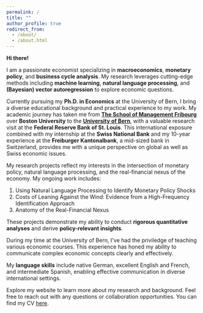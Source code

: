 ```yaml
---
permalink: /
title: ""
author_profile: true
redirect_from: 
  - /about/
  - /about.html
---
```


**Hi there!**

I am a passionate economist specializing in **macroeconomics**, **monetary policy**, and **business cycle analysis**. My research leverages cutting-edge methods including **machine learning**, **natural language processing**, and **(Bayesian) vector autoregression** to explore economic questions.

Currently pursuing my **Ph.D. in Economics** at the University of Bern, I bring a diverse educational background and practical experience to my work. My academic journey has taken me from [**The School of Management Fribourg**](https://www.heg-fr.ch/en/) over **Boston University** to the [**University of Bern**](https://www.vwi.unibe.ch/index_eng.html), with a valuable research visit at the **Federal Reserve Bank of St. Louis**. This international exposure combined with my internship at the **Swiss National Bank** and my 10-year experience at the **Freiburger Kantonalbank**, a mid-sized bank in Switzerland, provides me with a unique perspective on global as well as Swiss economic issues.

My research projects reflect my interests in the intersection of monetary policy, natural language processing, and the real-financial nexus of the economy. My ongoing work includes:

1. Using Natural Language Processing to Identify Monetary Policy Shocks
2. Costs of Leaning Against the Wind: Evidence from a High-Frequency Identification Approach
3. Anatomy of the Real-Financial Nexus

These projects demonstrate my ability to conduct **rigorous quantitative analyses** and derive **policy-relevant insights**.

During my time at the University of Bern, I've had the priviledge of teaching various economic courses. This experience has honed my ability to communicate complex economic concepts clearly and effectively.

My **language skills** include native German, excellent English and French, and intermediate Spanish, enabling effective communication in diverse international settings.

Explore my website to learn more about my research and background. Feel free to reach out with any questions or collaboration opportunities. You can find my CV [here](/files/cv_larissa_schwaller.pdf).
